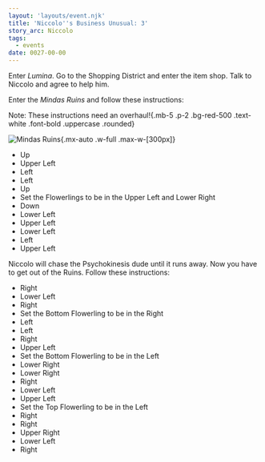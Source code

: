 ```yaml
---
layout: 'layouts/event.njk'
title: 'Niccolo''s Business Unusual: 3'
story_arc: Niccolo
tags:
  - events
date: 0027-00-00
---
```

Enter *Lumina*. Go to the Shopping District and enter the item shop. Talk to Niccolo and agree to help him.

Enter the *Mindas Ruins* and follow these instructions:

Note: These instructions need an overhaul!{.mb-5 .p-2 .bg-red-500 .text-white .font-bold .uppercase .rounded}

![Mindas Ruins](/_assets/img/walkthrough/maps/mindas-ruins.png){.mx-auto .w-full .max-w-[300px]}

* Up
* Upper Left
* Left
* Left
* Up
* Set the Flowerlings to be in the Upper Left and Lower Right
* Down
* Lower Left
* Upper Left
* Lower Left
* Left
* Upper Left

Niccolo will chase the Psychokinesis dude until it runs away. Now you have to get out of the Ruins. Follow these instructions:

* Right
* Lower Left
* Right
* Set the Bottom Flowerling to be in the Right
* Left
* Left
* Right
* Upper Left
* Set the Bottom Flowerling to be in the Left
* Lower Right
* Lower Right
* Right
* Lower Left
* Upper Left
* Set the Top Flowerling to be in the Left
* Right
* Right
* Upper Right
* Lower Left
* Right